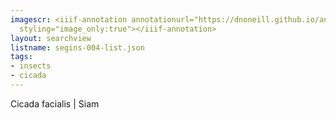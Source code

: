 ```yaml
---
imagescr: <iiif-annotation annotationurl="https://dnoneill.github.io/annotate/annotations/segins-004-003.json"
  styling="image_only:true"></iiif-annotation>
layout: searchview
listname: segins-004-list.json
tags:
- insects
- cicada
---
```

Cicada facialis | Siam